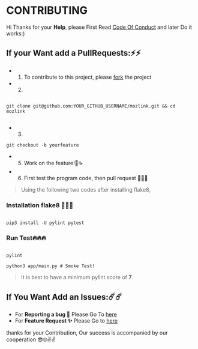 # CONTRIBUTING

Hi Thanks for your **Help**, please First Read [Code Of Conduct](./CODE_OF_CONDUCT.md) and later Do it works:)


## If your Want add a PullRequests:⚡⚡

- 1. To contribute to this project, please [fork](https://github.com/mmdbalkhi/mozlink/fork) the project 

- 2. 
```

git clone git@github.com:YOUR_GITHUB_USERNAME/mozlink.git && cd mozlink


```

- 3. 

```shell
git checkout -b yourfeature

```

- 5. Work on the feature!🤠☕

- 6. First test the program code, then pull request 💞✨💞

> Using the following two codes after installing flake8,

### Installation flake8 💫💫💫

```shell

pip3 install -U pylint pytest

```

### Run Test🔥🔥🔥

```shell

pylint

python3 app/main.py # Smoke Test!

```
> It is best to have a minimum pylint score of **7**.

## If You Want Add an Issues:☄️☄️

- For **Reporting a bug 🐛** Please Go To [here](https://Github.com/mmdbalkhi/mozlink/issues/bug)
- For **Feature Request ✨** Please Go to [here](https://Github.com/mmdbalkhi/mozlink/issues/feature)



thanks for your Contribution, Our success is accompanied by our cooperation 😎🤓✌️✌️
